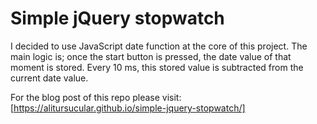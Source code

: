 # Simple jQuery stopwatch
I decided to use JavaScript date function at the core of this project. The main logic is; once the start button is pressed, the date value of that moment is stored. Every 10 ms, this stored value is subtracted from the current date value.

For the blog post of this repo please visit: [https://alitursucular.github.io/simple-jquery-stopwatch/]
